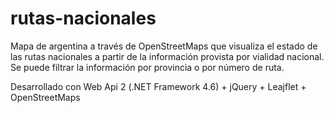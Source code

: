 # rutas-nacionales
Mapa de argentina a través de OpenStreetMaps que visualiza el estado de las rutas nacionales a partir de la información provista por vialidad nacional. Se puede filtrar la información por provincia o por número de ruta.

Desarrollado con Web Api 2 (.NET Framework 4.6) + jQuery + Leajflet + OpenStreetMaps
